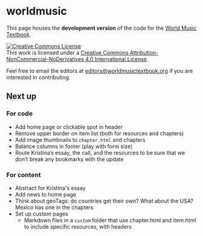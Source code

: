 # worldmusic

This page houses the **development version** of the code for the [World Music Textbook](worldmusictextbook.org).

<a rel="license" href="http://creativecommons.org/licenses/by-nc-nd/4.0/"><img alt="Creative Commons License" style="border-width:0" src="https://i.creativecommons.org/l/by-nc-nd/4.0/88x31.png" /></a><br />This work is licensed under a <a rel="license" href="http://creativecommons.org/licenses/by-nc-nd/4.0/">Creative Commons Attribution-NonCommercial-NoDerivatives 4.0 International License</a>.

Feel free to email the editors at [editors@worldmusictextbook.org](mailto:editors@worldmusictextbook.org) if you are interested in contributing.

## Next up

### For code

* Add home page or clickable spot in header
* Remove upper border on item list (both for resources and chapters)
* Add image thumbnails to `chapter.html` and chapters
* Balance columns in footer (play with form size)
* Route Kristina’s essay, the call, and the resources to be sure that we don’t break any bookmarks with the update

### For content

* Abstract for Kristina's essay
* Add news to home page
* Think about geoTags: do countries get their own? What about the USA? Mexico has one in the chapters
* Set up custom pages
  * Markdown files in a `custom` folder that use chapter.html and item.html to include specific resources, with headers
